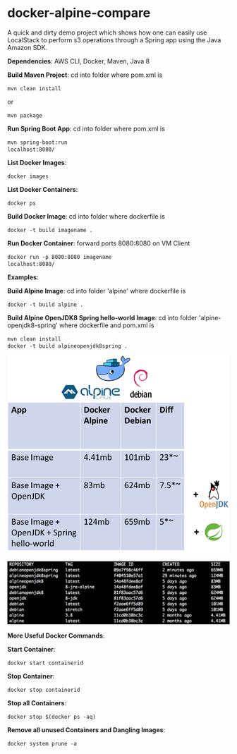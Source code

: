 # docker-alpine-compare
A quick and dirty demo project which shows how one can easily use LocalStack to perform s3 operations through a Spring app using the Java Amazon SDK.

**Dependencies**: AWS CLI, Docker, Maven, Java 8




**Build Maven Project**:
cd into folder where pom.xml is
```
mvn clean install 
```
or
```
mvn package
```

**Run Spring Boot App**:
cd into folder where pom.xml is
```
mvn spring-boot:run
localhost:8080/
```

**List Docker Images**:
```
docker images
```

**List Docker Containers**:
```
docker ps
```

**Build Docker Image**:
cd into folder where dockerfile is
```
docker -t build imagename .
```

**Run Docker Container**:
forward ports 8080:8080 on VM Client
```
docker run -p 8080:8080 imagename
localhost:8080/
```

**Examples**: 

**Build Alpine Image**:
cd into folder 'alpine' where dockerfile is
```
docker -t build alpine .
```

**Build Alpine OpenJDK8 Spring hello-world Image**:
cd into folder 'alpine-openjdk8-spring' where dockerfile and pom.xml is
```
mvn clean install 
docker -t build alpineopenjdk8spring .
```


![image comparison table](/images/image-compare-table.png)



![image comparison terminal](/images/image-compare-terminal.png)



**More Useful Docker Commands**:

**Start Container**:
```
docker start containerid
```

**Stop Container**:
```
docker stop containerid
```

**Stop all Containers**:
```
docker stop $(docker ps -aq)
```

**Remove all unused Containers and Dangling Images**:
```
docker system prune -a
```








